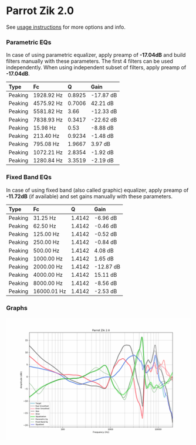 # Parrot Zik 2.0
See [usage instructions](https://github.com/jaakkopasanen/AutoEq#usage) for more options and info.

### Parametric EQs
In case of using parametric equalizer, apply preamp of **-17.04dB** and build filters manually
with these parameters. The first 4 filters can be used independently.
When using independent subset of filters, apply preamp of **-17.04dB**.

| Type    | Fc         |      Q | Gain      |
|:--------|:-----------|:-------|:----------|
| Peaking | 1928.92 Hz | 0.8925 | -17.87 dB |
| Peaking | 4575.92 Hz | 0.7006 | 42.21 dB  |
| Peaking | 5581.82 Hz | 3.66   | -12.33 dB |
| Peaking | 7838.93 Hz | 0.3417 | -22.62 dB |
| Peaking | 15.98 Hz   | 0.53   | -8.88 dB  |
| Peaking | 213.40 Hz  | 0.9234 | -1.48 dB  |
| Peaking | 795.08 Hz  | 1.9667 | 3.97 dB   |
| Peaking | 1072.21 Hz | 2.8354 | -1.92 dB  |
| Peaking | 1280.84 Hz | 3.3519 | -2.19 dB  |

### Fixed Band EQs
In case of using fixed band (also called graphic) equalizer, apply preamp of **-11.72dB**
(if available) and set gains manually with these parameters.

| Type    | Fc          |      Q | Gain      |
|:--------|:------------|:-------|:----------|
| Peaking | 31.25 Hz    | 1.4142 | -6.96 dB  |
| Peaking | 62.50 Hz    | 1.4142 | -0.46 dB  |
| Peaking | 125.00 Hz   | 1.4142 | -0.52 dB  |
| Peaking | 250.00 Hz   | 1.4142 | -0.84 dB  |
| Peaking | 500.00 Hz   | 1.4142 | 4.08 dB   |
| Peaking | 1000.00 Hz  | 1.4142 | 1.65 dB   |
| Peaking | 2000.00 Hz  | 1.4142 | -12.87 dB |
| Peaking | 4000.00 Hz  | 1.4142 | 15.11 dB  |
| Peaking | 8000.00 Hz  | 1.4142 | -8.56 dB  |
| Peaking | 16000.01 Hz | 1.4142 | -2.53 dB  |

### Graphs
![](./Parrot%20Zik%202.0.png)